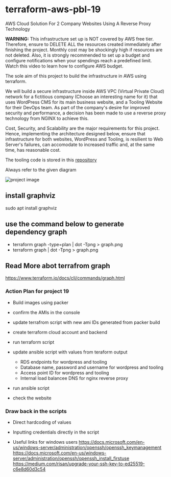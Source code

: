 # terraform-aws-pbl-19

AWS Cloud Solution For 2 Company Websites Using A Reverse Proxy Technology

**WARNING:** This infrastructure set up is NOT covered by AWS free tier. Therefore, ensure to DELETE  ALL the resources created immediately after finishing the project. Monthly cost may be shockingly high if resources are not deleted. Also, it is strongly recommended to set up a budget and configure notifications when your spendings reach a predefined limit. Watch this video to learn how to configure AWS budget.

The sole aim of this project to build the infrastructure in AWS using terraform.

We will build a secure infrastructure inside AWS VPC (Virtual Private Cloud) network for a fictitious company (Choose an interesting name for it) that uses WordPress CMS for its main business website, and a Tooling Website  for their DevOps team. As part of the company's desire for improved security and performance, a decision has been made to use a reverse proxy technology from NGINX to achieve this.

Cost, Security, and Scalability are the major requirements for this project. Hence, implementing the architecture designed below, ensure that infrastructure for both websites, WordPress and Tooling, is resilient to Web Server's failures, can accomodate to increased traffic and, at the same time, has reasonable cost.

The tooling code is stored in this [repository]((https://github.com/Livingstone95/tooling))

Always refer to the given diagram

![project image](./tooling_project_15.png)



## install graphviz 
sudo apt install graphviz

## use the command below to generate dependency graph
- terraform graph -type=plan | dot -Tpng > graph.png
- terraform graph  | dot -Tpng > graph.png

## Read More abot terrafrom graph
https://www.terraform.io/docs/cli/commands/graph.html


### Action Plan for project 19

- Build images using packer
- confirm the AMIs in the console
- update terrafrom script with new ami IDs generated from packer build
- create terraform cloud account and backend
- run terraform script
- update ansible script with values from teraform output
     - RDS endpoints for wordpress and tooling
     - Database name, password and username for wordpress and tooling
     - Access point ID for wordpress and tooling
     - Internal load balancee DNS for nginx reverse proxy

- run ansible script
- check the website


### Draw back in the scripts
- Direct hardcoding of values
- Inputting credentials directly in the script

- Useful links for windows users
https://docs.microsoft.com/en-us/windows-server/administration/openssh/openssh_keymanagement
https://docs.microsoft.com/en-us/windows-server/administration/openssh/openssh_install_firstuse
https://medium.com/risan/upgrade-your-ssh-key-to-ed25519-c6e8d60d3c54
